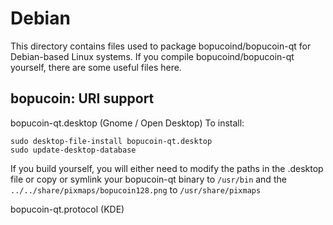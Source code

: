 
Debian
====================
This directory contains files used to package bopucoind/bopucoin-qt
for Debian-based Linux systems. If you compile bopucoind/bopucoin-qt yourself, there are some useful files here.

## bopucoin: URI support ##


bopucoin-qt.desktop  (Gnome / Open Desktop)
To install:

	sudo desktop-file-install bopucoin-qt.desktop
	sudo update-desktop-database

If you build yourself, you will either need to modify the paths in
the .desktop file or copy or symlink your bopucoin-qt binary to `/usr/bin`
and the `../../share/pixmaps/bopucoin128.png` to `/usr/share/pixmaps`

bopucoin-qt.protocol (KDE)

